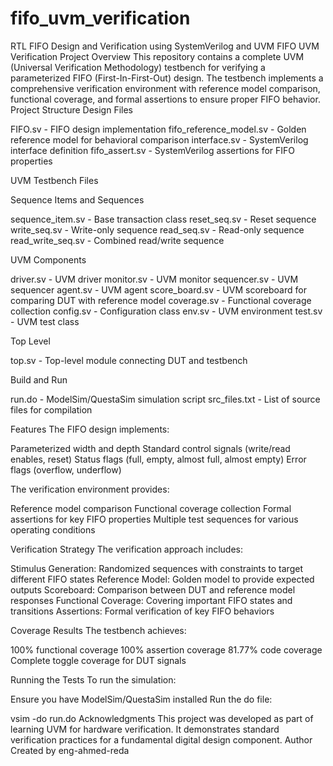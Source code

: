 # fifo_uvm_verification
RTL FIFO Design and Verification using SystemVerilog and UVM
FIFO UVM Verification Project
Overview
This repository contains a complete UVM (Universal Verification Methodology) testbench for verifying a parameterized FIFO (First-In-First-Out) design. The testbench implements a comprehensive verification environment with reference model comparison, functional coverage, and formal assertions to ensure proper FIFO behavior.
Project Structure
Design Files

FIFO.sv - FIFO design implementation
fifo_reference_model.sv - Golden reference model for behavioral comparison
interface.sv - SystemVerilog interface definition
fifo_assert.sv - SystemVerilog assertions for FIFO properties

UVM Testbench Files

Sequence Items and Sequences

sequence_item.sv - Base transaction class
reset_seq.sv - Reset sequence
write_seq.sv - Write-only sequence
read_seq.sv - Read-only sequence
read_write_seq.sv - Combined read/write sequence


UVM Components

driver.sv - UVM driver
monitor.sv - UVM monitor
sequencer.sv - UVM sequencer
agent.sv - UVM agent
score_board.sv - UVM scoreboard for comparing DUT with reference model
coverage.sv - Functional coverage collection
config.sv - Configuration class
env.sv - UVM environment
test.sv - UVM test class


Top Level

top.sv - Top-level module connecting DUT and testbench


Build and Run

run.do - ModelSim/QuestaSim simulation script
src_files.txt - List of source files for compilation



Features
The FIFO design implements:

Parameterized width and depth
Standard control signals (write/read enables, reset)
Status flags (full, empty, almost full, almost empty)
Error flags (overflow, underflow)

The verification environment provides:

Reference model comparison
Functional coverage collection
Formal assertions for key FIFO properties
Multiple test sequences for various operating conditions

Verification Strategy
The verification approach includes:

Stimulus Generation: Randomized sequences with constraints to target different FIFO states
Reference Model: Golden model to provide expected outputs
Scoreboard: Comparison between DUT and reference model responses
Functional Coverage: Covering important FIFO states and transitions
Assertions: Formal verification of key FIFO behaviors

Coverage Results
The testbench achieves:

100% functional coverage
100% assertion coverage
81.77% code coverage
Complete toggle coverage for DUT signals

Running the Tests
To run the simulation:

Ensure you have ModelSim/QuestaSim installed
Run the do file:

vsim -do run.do
Acknowledgments
This project was developed as part of learning UVM for hardware verification. It demonstrates standard verification practices for a fundamental digital design component.
Author
Created by eng-ahmed-reda
